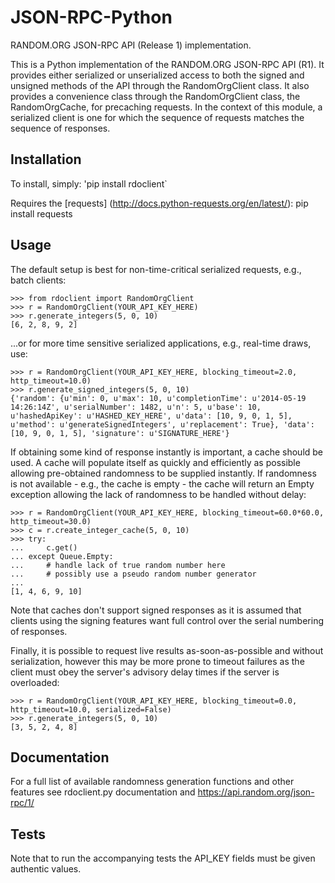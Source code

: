 # JSON-RPC-Python

RANDOM.ORG JSON-RPC API (Release 1) implementation.

This is a Python implementation of the RANDOM.ORG JSON-RPC API (R1). It provides either serialized or unserialized access to both the signed and unsigned methods of the API through the RandomOrgClient class. It also provides a convenience class through the RandomOrgClient class, the RandomOrgCache, for precaching requests. In the context of this module, a serialized client is one for which the sequence of requests matches the sequence of responses.

## Installation


To install, simply: 'pip install rdoclient`

Requires the [requests] (http://docs.python-requests.org/en/latest/): pip install requests

## Usage

The default setup is best for non-time-critical serialized requests, e.g., batch clients:

    >>> from rdoclient import RandomOrgClient
    >>> r = RandomOrgClient(YOUR_API_KEY_HERE)
    >>> r.generate_integers(5, 0, 10)
    [6, 2, 8, 9, 2]

...or for more time sensitive serialized applications, e.g., real-time draws, use:

    >>> r = RandomOrgClient(YOUR_API_KEY_HERE, blocking_timeout=2.0, http_timeout=10.0)
    >>> r.generate_signed_integers(5, 0, 10)
    {'random': {u'min': 0, u'max': 10, u'completionTime': u'2014-05-19 14:26:14Z', u'serialNumber': 1482, u'n': 5, u'base': 10, u'hashedApiKey': u'HASHED_KEY_HERE', u'data': [10, 9, 0, 1, 5], u'method': u'generateSignedIntegers', u'replacement': True}, 'data': [10, 9, 0, 1, 5], 'signature': u'SIGNATURE_HERE'}

If obtaining some kind of response instantly is important, a cache should be used. A cache will populate itself as quickly and efficiently as possible allowing pre-obtained randomness to be supplied instantly. If randomness is not available - e.g., the cache is empty - the cache will return an Empty exception allowing the lack of randomness to be handled without delay:

    >>> r = RandomOrgClient(YOUR_API_KEY_HERE, blocking_timeout=60.0*60.0, http_timeout=30.0)
    >>> c = r.create_integer_cache(5, 0, 10)
    >>> try:
    ...     c.get()
    ... except Queue.Empty:
    ...     # handle lack of true random number here
    ...     # possibly use a pseudo random number generator
    ...
    [1, 4, 6, 9, 10]

Note that caches don't support signed responses as it is assumed that clients using the signing features want full control over the serial numbering of responses.
	
Finally, it is possible to request live results as-soon-as-possible and without serialization, however this may be more prone to timeout failures as the client must obey the server's advisory delay times if the server is overloaded:

    >>> r = RandomOrgClient(YOUR_API_KEY_HERE, blocking_timeout=0.0, http_timeout=10.0, serialized=False)
    >>> r.generate_integers(5, 0, 10)
    [3, 5, 2, 4, 8]

## Documentation

For a full list of available randomness generation functions and other features see rdoclient.py documentation and https://api.random.org/json-rpc/1/

## Tests

Note that to run the accompanying tests the API_KEY fields must be given authentic values. 
